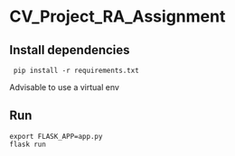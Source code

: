 # CV_Project_RA_Assignment

## Install dependencies

` pip install -r requirements.txt`

Advisable to use a virtual env

## Run

``` 
export FLASK_APP=app.py
flask run 
```